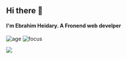 ## Hi there 👋
#### I'm Ebrahim Heidary. A Fronend web develper


<!-- Here are some ideas to get you started:

- 🔭 I’m currently working on a Music Player
- 🌱 I’m currently learning React
- 👯 I’m looking to collaborate on ...
- 🤔 I’m looking for help with ...
- 💬 Ask me about Javascript, CCS And React
- 📫 How to reach me: ...
- 😄 Pronouns: ... 
-->


![age](https://img.shields.io/badge/age-19-blue)
![focus](https://img.shields.io/badge/focus-frontend-blue)

<a href="https://github.com/Ebrahim780">
  <img src="https://github-readme-stats.vercel.app/api?username=Ebrahim780&hide=stars&show_icons=true&theme=react">
<!-- ![Github States](https://github-readme-stats.vercel.app/api?username=Ebrahim780&hide=stars&show_icons=true&theme=react) -->
</a>

<!-- ![Top Langs](https://github-readme-stats.vercel.app/api/top-langs/?username=Ebrahim780&theme=react) -->
